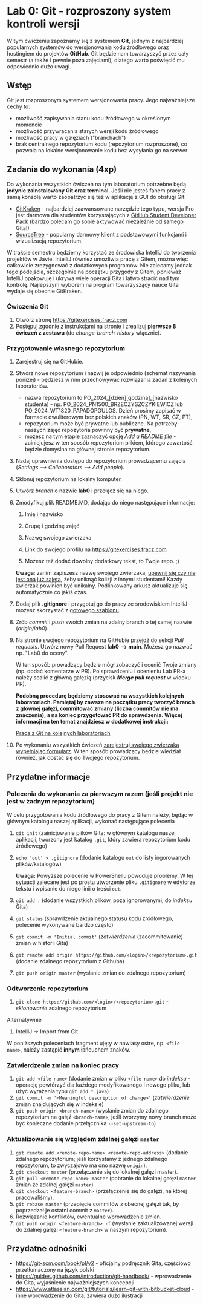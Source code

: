 # Lab 0: Git - rozproszony system kontroli wersji

W tym ćwiczeniu zapoznamy się z systemem **Git**, jednym z najbardziej popularnych systemów do wersjonowania kodu źródłowego
oraz hostingiem do projektów **GitHub**. Git będzie nam towarzyszyć przez cały semestr (a także i pewnie poza zajęciami), dlatego warto poświęcić mu odpowiednio dużo uwagi.

## Wstęp

Git jest rozproszonym systemem wersjonowania pracy. Jego najważniejsze cechy to:

* możliwość zapisywania stanu kodu źródłowego w określonym momencie
* możliwość przywracania starych wersji kodu źródłowego
* możliwość pracy w gałęziach ("branchach")
* brak centralnego repozytorium kodu (repozytorium rozproszone), co pozwala na lokalne wersjonowanie kodu bez wysyłania go na serwer

## Zadania do wykonania (4xp)

Do wykonania wszystkich ćwiczeń na tym laboratorium potrzebne będą **jedynie zainstalowany Git oraz terminal**. Jeśli nie jesteś fanem pracy z samą konsolą warto zaopatrzyć się też w aplikację z GUI do obsługi Git:

- [GitKraken](https://www.gitkraken.com) - najbardziej zaawansowane narzędzie tego typu, wersja Pro jest darmowa dla studentów korzystających z [GitHub Student Developer Pack](https://education.github.com/pack) (bardzo polecam go sobie aktywować niezależnie od samego Gita!)
- [SourceTree](https://www.sourcetreeapp.com) - popularny darmowy klient z podstawowymi funkcjami i wizualizacją repozytorium.

W trakcie semestru będziemy korzystać ze środowiska IntelliJ do tworzenia projektów w Javie. IntelliJ również umożliwia pracę z Gitem, można więc całkowicie zrezygnować z dodatkowych programów. Nie zalecamy jednak tego podejścia, szczególnie na początku przygody z Gitem, ponieważ IntelliJ opakowuje i ukrywa wiele operacji Gita i łatwo stracić nad tym kontrolę. Najlepszym wyborem na program towarzyszący nauce Gita wydaje się obecnie GitKraken. 

### Ćwiczenia Git

1. Otwórz stronę https://gitexercises.fracz.com 
2. Postępuj zgodnie z instrukcjami na stronie i zrealizuj **pierwsze 8 ćwiczeń z zestawu** (do *change-branch-history* włącznie).

### Przygotowanie własnego repozytorium

1. Zarejestruj się na GitHubie.

2. Stwórz nowe repozytorium i nazwij je odpowiednio (schemat nazywania poniżej) - będziesz w nim przechowywać rozwiązania zadań z kolejnych laboratoriów.

   * nazwa repozytorium to PO_2024_[dzień][godzina]_[nazwisko studenta] - np. PO_2024_PN1500_BRZECZYSZCZYKIEWICZ lub PO_2024_WT1820_PAPADOPOULOS. Dzień prosimy zapisać w formacie dwuliterowym bez polskich znaków (PN, WT, SR, CZ, PT),
   * repozytorium może być prywatne lub publiczne. Na potrzeby naszych zajęć repozytoria powinny być **prywatne**,
   * możesz na tym etapie zaznaczyć opcję *Add a README file* - zainicjujesz w ten sposób repozytorium plikiem, którego zawartość będzie domyślna na głównej stronie repozytorium.

3. Nadaj uprawnienia dostępu do repozytorium prowadzącemu zajęcia (*Settings --> Collaborators --> Add people*).

4. Sklonuj repozytorium na lokalny komputer.

5. Utwórz *branch* o nazwie **lab0** i przełącz się na niego.

6. Zmodyfikuj plik README.MD, dodając do niego następujące informacje:

   1. Imię i nazwisko

   2. Grupę i godzinę zajęć

   3. Nazwę swojego zwierzaka

   4. Link do swojego profilu na https://gitexercises.fracz.com

   5. Możesz też dodać dowolny dodatkowy tekst, to Twoje repo. ;)

   **Uwaga**: zanim zapiszesz nazwę swojego zwierzaka, [upewnij się czy nie jest ona już zajęta](https://aghedupl-my.sharepoint.com/:x:/g/personal/miidzik_agh_edu_pl/EbRk-hL6hWJKnESfA3NMlVEBJi-fSMmz-Z9pIOwQ7tpdkg?e=GwTsDz), żeby uniknąć kolizji z innymi studentami! Każdy zwierzak powinien być unikalny. Podlinkowany arkusz aktualizuje się automatycznie co jakiś czas.

7. Dodaj plik **.gitignore** i przygotuj go do pracy ze środowiskiem IntelliJ - możesz skorzystać z [gotowego szablonu](https://github.com/github/gitignore/blob/main/Global/JetBrains.gitignore).

8. Zrób *commit* i *push* swoich zmian na zdalny branch o tej samej nazwie (*origin/lab0*).

9. Na stronie swojego repozytorium na GitHubie przejdź do sekcji *Pull requests*. Utwórz nowy Pull Request **lab0 --> main**. Możesz go nazwać np. "Lab0 do oceny". 

   W ten sposób prowadzący będzie mógł zobaczyć i ocenić Twoje zmiany (np. dodać komentarze w PR). Po sprawdzeniu i ocenieniu Lab PR-a należy scalić z główną gałęzią (przycisk ***Merge pull request*** w widoku PR). 

   **Podobną procedurę będziemy stosować na wszystkich kolejnych laboratoriach. Pamiętaj by zawsze na początku pracy tworzyć branch z głównej gałęzi, commitować zmiany (liczba commitów nie ma znaczenia), a na koniec przygotować PR do sprawdzenia. Więcej informacji na ten temat znajdziesz w dodatkowej instrukcji:**
   
   [Praca z Git na kolejnych laboratoriach](git_workflow_tutorial.md)
   
10. Po wykonaniu wszystkich ćwiczeń [zarejestruj swojego zwierzaka wypełniając formularz](https://forms.office.com/Pages/ResponsePage.aspx?id=PwOxgOAhgkq7wPBf3M07yF6m9cn7cIlCm9fFlCH8KDJUMzdIU0NaTzUyTkFLME5TUzBCVFJRUDVJUi4u). W ten sposób prowadzący będzie wiedział również, jak dostać się do Twojego repozytorium.
   

## Przydatne informacje

### Polecenia do wykonania za pierwszym razem (jeśli projekt nie jest w żadnym repozytorium)

W celu przygotowania kodu źródłowego do pracy z Gitem należy, będąc w głównym katalogu naszej aplikacji, wykonać następujące polecenia

1. `git init` (zainicjowanie plików Gita: w głównym katalogu naszej aplikacji, tworzony jest katalog `.git`, który
   zawiera repozytorium kodu źródłowego)
   
2. `echo 'out' > .gitignore` (dodanie katalogu `out` do listy ingorowanych plików/katalogów)

   **Uwaga:** Powyższe polecenie w PowerShellu powoduje problemy. W tej sytuacji zalecane jest po prostu utworzenie pliku
   `.gitignore` w edytorze tekstu i wpisanie do niego linii o treści `out`.

3. `git add .` (dodanie wszystkich plików, poza ignorowanymi, do *indeksu* Gita)

4. `git status` (sprawdzenie aktualnego statusu kodu źródłowego, polecenie wykonywane bardzo często)

5. `git commit -m 'Initial commit'` (*zatwierdzenie* (zacommitowanie) zmian w historii Gita)

6. `git remote add origin https://github.com/<login>/<repozytorium>.git` (dodanie zdalnego repozytorium z Githuba)

9. `git push origin master` (wysłanie zmian do zdalnego repozytorium)

### Odtworzenie repozytorium

1. `git clone https://github.com/<login>/<repozytorium>.git` - *sklonowanie* zdalnego repozytorium

Alternatywnie

1. IntelliJ -> Import from Git

W poniższych poleceniach fragment ujęty w nawiasy ostre, np. `<file-name>`, należy zastąpić **innym** łańcuchem znaków.

### Zatwierdzenie zmian na koniec pracy

1. `git add <file-name>` (dodanie zmian w pliku `<file-name>` do *indeksu* - operację powtórzyć dla każdego modyfikowanego i nowego pliku, lub użyć wyrażenia typu `git add *.java`)
2. `git commit -m '<Meaningful description of change>'` (*zatwierdzenie* zmian znajdujących się w indeksie)
3. `git push origin <branch-name>` (wysłanie zmian do zdalnego repozytorium na gałąź `<branch-name>`; jeśli tworzymy nowy branch może być konieczne dodanie przełącznika `--set-upstream-to`)


### Aktualizowanie się względem zdalnej gałęzi `master`

1. `git remote add <remote-repo-name> <remote-repo-address>` (dodanie zdalnego repozytorium; jeśli korzystamy z jednego zdalnego repozytorum, to zwyczajowo ma ono nazwę `origin`).
2. `git checkout master` (przełączenie się do lokalnej gałęzi master).
3. `git pull <remote-repo-name> master` (pobranie do lokalnej gałęzi `master` zmian ze zdalnej gałęzi `master`)
4. `git checkout <feature-branch>` (przełączenie się do gałęzi, na której pracowaliśmy).
5. `git rebase master` (przepięcie commitów z obecnej gałęzi tak, by poprzedzał je ostatni commit z `master`).
6. Rozwiązanie konfliktów, ewentualne wprowadzenie zmian.
7. `git push origin <feature-branch> -f` (wysłanie zaktualizowanej wersji do zdalnej gałęzi `<feature-branch>` w naszym
   repozytorium).


## Przydatne odnośniki

* https://git-scm.com/book/pl/v2 - oficjalny podręcznik Gita, częściowo przetłumaczony na język polski
* https://guides.github.com/introduction/git-handbook/ - wprowadzenie do Gita, wyjaśnienie najważniejszych koncepcji
* https://www.atlassian.com/git/tutorials/learn-git-with-bitbucket-cloud - inne wprowadzenie do Gita, zawiera dużo
  ilustracji
